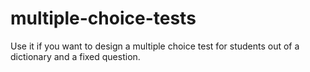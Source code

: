 # multiple-choice-tests
Use it if you want to design a multiple choice test for students out of a dictionary and a fixed question.
